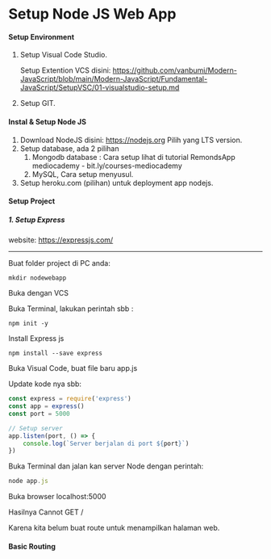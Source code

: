 # Setup Node JS Web App



#### Setup Environment

1. Setup Visual Code Studio.

   Setup Extention VCS disini: https://github.com/vanbumi/Modern-JavaScript/blob/main/Modern-JavaScript/Fundamental-JavaScript/SetupVSC/01-visualstudio-setup.md

2. Setup GIT.



#### Instal & Setup Node JS

1. Download NodeJS disini: https://nodejs.org Pilih yang LTS version.
2. Setup database, ada 2 pilihan 
   1. Mongodb database : Cara setup lihat di tutorial RemondsApp mediocademy - bit.ly/courses-mediocademy
   2. MySQL, Cara setup menyusul.
3. Setup heroku.com (pilihan) untuk deployment app nodejs.



#### Setup Project

##### 1. Setup Express

website: https://expressjs.com/

---

Buat folder project di PC anda:

```
mkdir nodewebapp
```

Buka dengan VCS

Buka Terminal, lakukan perintah sbb :

```
npm init -y
```

Install Express js

```
npm install --save express
```

Buka Visual Code, buat file baru app.js

Update kode nya sbb:

```javascript
const express = require('express')
const app = express()
const port = 5000

// Setup server
app.listen(port, () => {
	console.log(`Server berjalan di port ${port}`)
})
```

Buka Terminal dan jalan kan server Node dengan perintah:

```javascript
node app.js
```

Buka browser localhost:5000

Hasilnya Cannot GET /

Karena kita belum buat route untuk menampilkan halaman web.



#### Basic Routing

 

